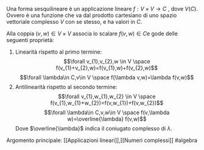 Una forma sesquilineare è un applicazione lineare $f: V\times V \to C$ , dove $V(C)$.
Ovvero è una funzione che va dal prodotto cartesiano di uno spazio vettoriale complesso $V$ con se stesso, e ha valori in $C$.

Alla coppia $(v,w)\in V\times V$ associa lo scalare $f(v,w)\in C$e gode delle seguenti proprietà:
1) Linearità rispetto al primo termine:$$\forall v_{1},v_{2},w \in V \space f(v_{1}+v_{2},w)=f(v_{1},w)+f(v_{2},w)$$$$\forall \lambda\in C,v\in V \space f(\lambda v,w)=\lambda f(v,w)$$
2) Antilinearità rispetto al secondo termine:$$\forall v_{1},w_{1},w_{2} \in V \space f(v_{1},w_{1}+w_{2})=f(v,w_{1})+f(v,w_{2})$$$$\forall \lambda\in C,v,w\in V \space f(v,\lambda w)=\overline{\lambda} f(v,w)$$Dove $\overline{\lambda}$ indica il coniugato complesso di $\lambda$.



Argomento principale: [[Applicazioni lineari]],[[Numeri complessi]]
#algebra 